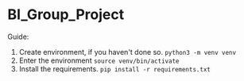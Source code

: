 # BI_Group_Project

Guide: 
1. Create environment, if you haven't done so.
    `python3 -m venv venv`
2. Enter the environment
    `source venv/bin/activate`
3. Install the requirements. 
    `pip install -r requirements.txt`

